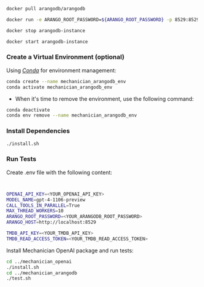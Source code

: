 
```bash
docker pull arangodb/arangodb
```

```bash
docker run -e ARANGO_ROOT_PASSWORD=${ARANGO_ROOT_PASSWORD} -p 8529:8529 -d --name arangodb-instance arangodb/arangodb
```

```bash
docker stop arangodb-instance
```

```bash
docker start arangodb-instance
```


### Create a Virtual Environment (optional)

Using [*Conda*](https://conda.io/projects/conda/en/latest/user-guide/getting-started.html#managing-python) for environment management:

```bash
conda create --name mechanician_arangodb_env
conda activate mechanician_arangodb_env
```

* When it's time to remove the environment, use the following command:

```bash
conda deactivate
conda env remove --name mechanician_arangodb_env
```

### Install Dependencies

```bash
./install.sh
```

### Run Tests

Create .env file with the following content:

```bash


OPENAI_API_KEY=<YOUR_OPENAI_API_KEY>
MODEL_NAME=gpt-4-1106-preview
CALL_TOOLS_IN_PARALLEL=True
MAX_THREAD_WORKERS=10
ARANGO_ROOT_PASSWORD=<YOUR_ARANGODB_ROOT_PASSWORD>
ARANGO_HOST=http://localhost:8529

TMDB_API_KEY=<YOUR_TMDB_API_KEY>
TMDB_READ_ACCESS_TOKEN=<YOUR_TMDB_READ_ACCESS_TOKEN>
```


Install Mechanician OpenAI package and run tests:

```bash
cd ../mechanician_openai
./install.sh
cd ../mechanician_arangodb
./test.sh
```